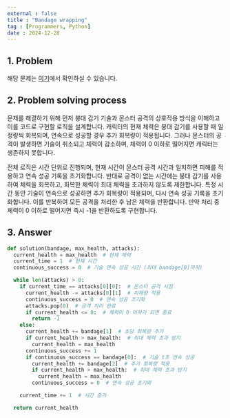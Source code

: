```yaml
---
external : false
title : "Bandage wrapping"
tag : [Programmers, Python]
date : 2024-12-28
---
```


## 1. Problem

해당 문제는 [여기](https://school.programmers.co.kr/learn/courses/30/lessons/250137)에서 확인하실 수 있습니다.

## 2. Problem solving process

문제를 해결하기 위해 먼저 붕대 감기 기술과 몬스터 공격의 상호작용 방식을 이해하고 이를 코드로 구현할 로직을 설계합니다. 캐릭터의 현재 체력은 붕대 감기를 사용할 때 일정량씩 회복되며, 연속으로 성공할 경우 추가 회복량이 적용됩니다. 그러나 몬스터의 공격이 발생하면 기술이 취소되고 체력이 감소하며, 체력이 0 이하로 떨어지면 캐릭터는 생존하지 못합니다.

전체 로직은 시간 단위로 진행되며, 현재 시간이 몬스터 공격 시간과 일치하면 피해를 적용하고 연속 성공 기록을 초기화합니다. 반대로 공격이 없는 시간에는 붕대 감기를 사용하여 체력을 회복하고, 회복한 체력이 최대 체력을 초과하지 않도록 제한합니다. 특정 시간 동안 기술이 연속으로 성공하면 추가 회복량이 적용되며, 다시 연속 성공 기록을 초기화합니다. 이를 반복하여 모든 공격을 처리한 후 남은 체력을 반환합니다. 만약 처리 중 체력이 0 이하로 떨어지면 즉시 -1을 반환하도록 구현합니다.

## 3. Answer

```python
def solution(bandage, max_health, attacks):
  current_health = max_health  # 현재 체력
  current_time = 1  # 현재 시간
  continuous_success = 0  # 기술 연속 성공 시간 (최대 bandage[0]까지)

  while len(attacks) > 0:
    if current_time == attacks[0][0]:  # 몬스터 공격 시점
      current_health -= attacks[0][1]  # 피해량 적용
      continuous_success = 0  # 연속 성공 초기화
      attacks.pop(0)  # 공격 처리 완료
      if current_health <= 0:  # 체력이 0 이하가 되면 종료
        return -1
    else:
      current_health += bandage[1]  # 초당 회복량 추가
      if current_health > max_health:  # 최대 체력 초과 방지
        current_health = max_health
      continuous_success += 1
      if continuous_success == bandage[0]:  # 기술 t초 연속 성공
        current_health += bandage[2]  # 추가 회복량 적용
        if current_health > max_health:  # 최대 체력 초과 방지
          current_health = max_health
        continuous_success = 0  # 연속 성공 초기화

    current_time += 1  # 시간 증가

  return current_health
```
